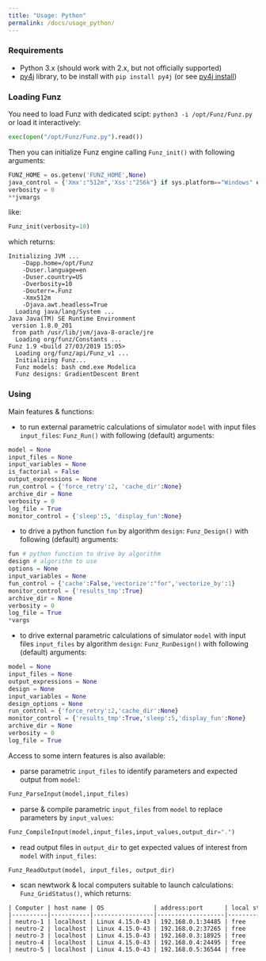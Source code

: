 ```yaml
---
title: "Usage: Python"
permalink: /docs/usage_python/
---
```


### Requirements

  * Python 3.x (should work with 2.x, but not officially supported)
  * [py4j](https://www.py4j.org/) library, to be install with `pip install py4j` (or see [py4j install](https://www.py4j.org/install.html))


### Loading Funz

You need to load Funz with dedicated scipt: `python3 -i /opt/Funz/Funz.py` or load it interactively: 
```python
exec(open("/opt/Funz/Funz.py").read())
```
Then you can initialize Funz engine calling `Funz_init()` with following arguments:
```python
FUNZ_HOME = os.getenv('FUNZ_HOME',None)
java_control = {'Xmx':"512m",'Xss':"256k"} if sys.platform=="Windows" else {'Xmx':"512m"}
verbosity = 0
**jvmargs
```
like:
```python
Funz_init(verbosity=10)
```
which returns:
```
Initializing JVM ...
    -Dapp.home=/opt/Funz
    -Duser.language=en
    -Duser.country=US
    -Dverbosity=10
    -Douterr=.Funz
    -Xmx512m
    -Djava.awt.headless=True
  Loading java/lang/System ...
Java Java(TM) SE Runtime Environment
 version 1.8.0_201
 from path /usr/lib/jvm/java-8-oracle/jre
  Loading org/funz/Constants ...
Funz 1.9 <build 27/03/2019 15:05>
  Loading org/funz/api/Funz_v1 ...
  Initializing Funz...
  Funz models: bash cmd.exe Modelica
  Funz designs: GradientDescent Brent
```


### Using

Main features & functions:
  * to run external parametric calculations of simulator `model` with input files `input_files`: `Funz_Run()` with following (default) arguments:
```python
model = None
input_files = None
input_variables = None
is_factorial = False
output_expressions = None
run_control = {'force_retry':2, 'cache_dir':None}
archive_dir = None
verbosity = 0
log_file = True
monitor_control = {'sleep':5, 'display_fun':None}
```
  * to drive a python function `fun` by algorithm `design`: `Funz_Design()` with following (default) arguments:
```python
fun # python function to drive by algorithm
design # algorithm to use
options = None
input_variables = None
fun_control = {'cache':False,'vectorize':"for",'vectorize_by':1}
monitor_control = {'results_tmp':True}
archive_dir = None
verbosity = 0
log_file = True
*vargs
```
  * to drive external parametric calculations of simulator `model` with input files `input_files` by algorithm `design`: `Funz_RunDesign()` with following (default) arguments:
```python
model = None
input_files = None
output_expressions = None
design = None
input_variables = None
design_options = None
run_control = {'force_retry':2,'cache_dir':None}
monitor_control = {'results_tmp':True,'sleep':5,'display_fun':None}
archive_dir = None
verbosity = 0
log_file = True
```

Access to some intern features is also available:
  * parse parametric `input_files` to identify parameters and expected output from `model`:
```python
Funz_ParseInput(model,input_files)
```
  * parse & compile parametric `input_files`  from `model` to replace parameters by `input_values`:
```python
Funz_CompileInput(model,input_files,input_values,output_dir=".")
```
  * read output files in `output_dir` to get expected values of interest from `model` with `input_files`:
```python
Funz_ReadOutput(model, input_files, output_dir)
```
  * scan newtwork & local computers suitable to launch calculations: `Funz_GridStatus()`, which returns:
<pre class="highlight"><div style="width: 1400px; overflow-x:scroll;"><code>| Computer | host name | OS              | address:port      | local status | since    | activity                               | codes          |
|----------|-----------|-----------------|-------------------|--------------|----------|----------------------------------------|----------------|
| neutro-1 | localhost | Linux 4.15.0-43 | 192.168.0.1:34485 | free         | 22:19:02 | idle (cpu=11.88;mem=26.18;disk=62.17;) | Modelica, bash |
| neutro-2 | localhost | Linux 4.15.0-43 | 192.168.0.2:37265 | free         | 22:19:02 | idle (cpu=11.88;mem=26.18;disk=62.17;) | Modelica, bash |
| neutro-3 | localhost | Linux 4.15.0-43 | 192.168.0.3:18925 | free         | 22:19:02 | idle (cpu=11.88;mem=26.18;disk=62.17;) | Modelica, bash |
| neutro-4 | localhost | Linux 4.15.0-43 | 192.168.0.4:24495 | free         | 22:19:02 | idle (cpu=11.88;mem=26.18;disk=62.17;) | Modelica, bash |
| neutro-5 | localhost | Linux 4.15.0-43 | 192.168.0.5:36544 | free         | 22:19:02 | idle (cpu=11.88;mem=26.18;disk=62.17;) | Modelica, bash |</code></div></pre>


